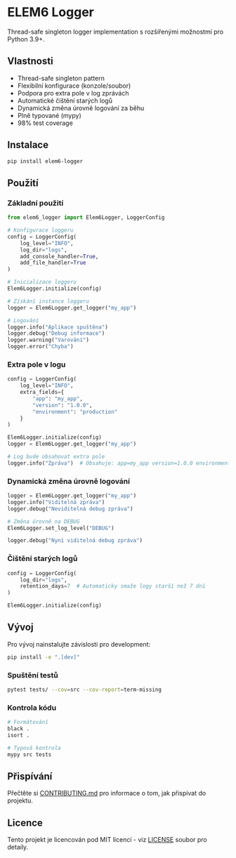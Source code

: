 # ELEM6 Logger

Thread-safe singleton logger implementation s rozšířenými možnostmi pro Python 3.9+.

## Vlastnosti

- Thread-safe singleton pattern
- Flexibilní konfigurace (konzole/soubor)
- Podpora pro extra pole v log zprávách
- Automatické čištění starých logů
- Dynamická změna úrovně logování za běhu
- Plně typované (mypy)
- 98% test coverage

## Instalace

```bash
pip install elem6-logger
```

## Použití

### Základní použití

```python
from elem6_logger import Elem6Logger, LoggerConfig

# Konfigurace loggeru
config = LoggerConfig(
    log_level="INFO",
    log_dir="logs",
    add_console_handler=True,
    add_file_handler=True
)

# Inicializace loggeru
Elem6Logger.initialize(config)

# Získání instance loggeru
logger = Elem6Logger.get_logger("my_app")

# Logování
logger.info("Aplikace spuštěna")
logger.debug("Debug informace")
logger.warning("Varování")
logger.error("Chyba")
```

### Extra pole v logu

```python
config = LoggerConfig(
    log_level="INFO",
    extra_fields={
        "app": "my_app",
        "version": "1.0.0",
        "environment": "production"
    }
)

Elem6Logger.initialize(config)
logger = Elem6Logger.get_logger("my_app")

# Log bude obsahovat extra pole
logger.info("Zpráva")  # Obsahuje: app=my_app version=1.0.0 environment=production
```

### Dynamická změna úrovně logování

```python
logger = Elem6Logger.get_logger("my_app")
logger.info("Viditelná zpráva")
logger.debug("Neviditelná debug zpráva")

# Změna úrovně na DEBUG
Elem6Logger.set_log_level("DEBUG")

logger.debug("Nyní viditelná debug zpráva")
```

### Čištění starých logů

```python
config = LoggerConfig(
    log_dir="logs",
    retention_days=7  # Automaticky smaže logy starší než 7 dní
)

Elem6Logger.initialize(config)
```

## Vývoj

Pro vývoj nainstalujte závislosti pro development:

```bash
pip install -e ".[dev]"
```

### Spuštění testů

```bash
pytest tests/ --cov=src --cov-report=term-missing
```

### Kontrola kódu

```bash
# Formátování
black .
isort .

# Typová kontrola
mypy src tests
```

## Přispívání

Přečtěte si [CONTRIBUTING.md](CONTRIBUTING.md) pro informace o tom, jak přispívat do projektu.

## Licence

Tento projekt je licencován pod MIT licencí - viz [LICENSE](LICENSE) soubor pro detaily.
